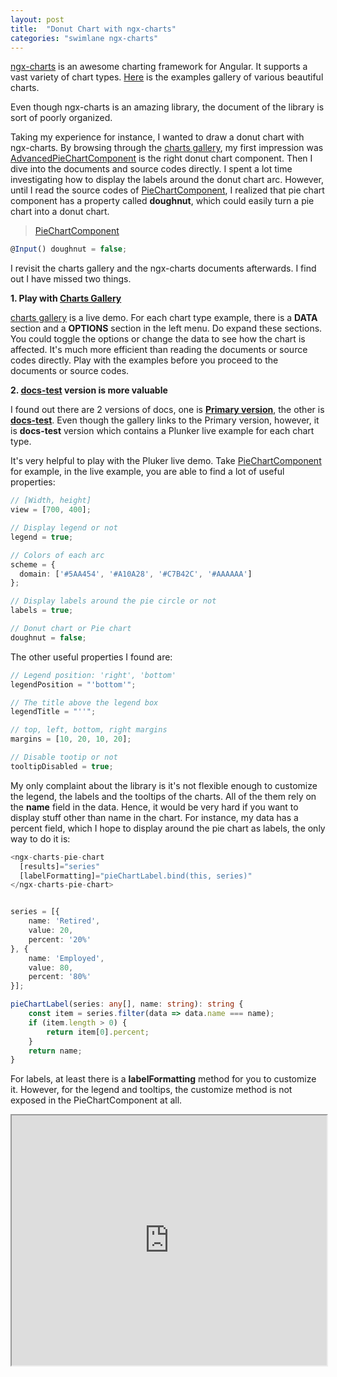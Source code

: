 ```yaml
---
layout: post
title:  "Donut Chart with ngx-charts"
categories: "swimlane ngx-charts"
---
```


[ngx-charts](https://github.com/swimlane/ngx-charts) is an awesome charting framework for Angular. It supports a vast variety of chart types. [Here](https://swimlane.github.io/ngx-charts/) is the examples gallery of various beautiful charts.

Even though ngx-charts is an amazing library, the document of the library is sort of poorly organized.

Taking my experience for instance, I wanted to draw a donut chart with ngx-charts. By browsing through the [charts gallery](https://swimlane.github.io/ngx-charts/), my first impression was [AdvancedPieChartComponent](https://swimlane.github.io/ngx-charts/#/ngx-charts/advanced-pie-chart) is the right donut chart component. Then I dive into the documents and source codes directly. I spent a lot time investigating how to display the labels around the donut chart arc. However, until I read the source codes of [PieChartComponent](https://github.com/swimlane/ngx-charts/blob/master/src/pie-chart/pie-chart.component.ts), I realized that pie chart component has a property called **doughnut**, which could easily turn a pie chart into a donut chart.

> [PieChartComponent](https://github.com/swimlane/ngx-charts/blob/master/src/pie-chart/pie-chart.component.ts)
```typescript
@Input() doughnut = false;
```

I revisit the charts gallery and the ngx-charts documents afterwards. I find out I have missed two things.

**1. Play with [Charts Gallery](https://swimlane.github.io/ngx-charts/)**

[charts gallery](https://swimlane.github.io/ngx-charts/) is a live demo. For each chart type example, there is a **DATA** section and a **OPTIONS** section in the left menu. Do expand these sections. You could toggle the options or change the data to see how the chart is affected. It's much more efficient than reading the documents or source codes directly. Play with the examples before you proceed to the documents or source codes.

**2. [docs-test](https://swimlane.gitbook.io/ngx-charts/v/docs-test/) version is more valuable**

I found out there are 2 versions of docs, one is **[Primary version](https://swimlane.gitbook.io/ngx-charts/)**, the other is **[docs-test](https://swimlane.gitbook.io/ngx-charts/v/docs-test/)**. Even though the gallery links to the Primary version, however, it is **docs-test** version which contains a Plunker live example for each chart type.

It's very helpful to play with the Pluker live demo. Take [PieChartComponent](https://swimlane.gitbook.io/ngx-charts/v/docs-test/examples/pie-charts/pie-chart) for example, in the live example, you are able to find a lot of useful properties:

```typescript
// [Width, height]
view = [700, 400];

// Display legend or not
legend = true;

// Colors of each arc
scheme = {
  domain: ['#5AA454', '#A10A28', '#C7B42C', '#AAAAAA']
};

// Display labels around the pie circle or not
labels = true;

// Donut chart or Pie chart
doughnut = false;
```

The other useful properties I found are:

```typescript
// Legend position: 'right', 'bottom'
legendPosition = "'bottom'";

// The title above the legend box
legendTitle = "''";

// top, left, bottom, right margins
margins = [10, 20, 10, 20];

// Disable tootip or not
tooltipDisabled = true;
```

My only complaint about the library is it's not flexible enough to customize the legend, the labels and the tooltips of the charts. All of the them rely on the **name** field in the data. Hence, it would be very hard if you want to display stuff other than name in the chart. For instance, my data has a percent field, which I hope to display around the pie chart as labels, the only way to do it is:

```typescript
<ngx-charts-pie-chart
  [results]="series"
  [labelFormatting]="pieChartLabel.bind(this, series)"
</ngx-charts-pie-chart>


series = [{
    name: 'Retired',
    value: 20,
    percent: '20%'
}, {
    name: 'Employed',
    value: 80,
    percent: '80%'
}];

pieChartLabel(series: any[], name: string): string {
    const item = series.filter(data => data.name === name);
    if (item.length > 0) {
        return item[0].percent;
    }
    return name;
}
```

For labels, at least there is a **labelFormatting** method for you to customize it. However, for the legend and tooltips, the customize method is not exposed in the PieChartComponent at all.

<iframe src="https://stackblitz.com/edit/angular-qt6kfw?embed=1&file=src/app/app.component.ts" style="width: 100%; height: 400px;"></iframe>